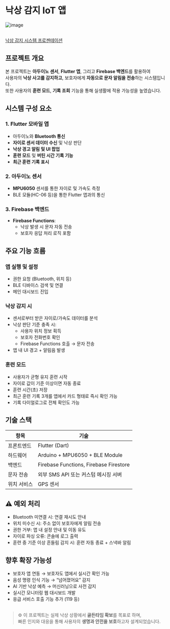 # 낙상 감지 IoT 앱

![image](https://github.com/user-attachments/assets/1f7d4aee-9461-49de-ad8d-e90c74471424)

##

[낙상 감지 시스템 프로젠테이션](https://www.canva.com/design/DAGo_TxTQ6U/zSMIZubTSzdvACtbEECz5w/view?utm_content=DAGo_TxTQ6U&utm_campaign=designshare&utm_medium=link2&utm_source=uniquelinks&utlId=hfe9a242975)

##

## 프로젝트 개요

본 프로젝트는 **아두이노 센서**, **Flutter 앱**, 그리고 **Firebase 백엔드**를 활용하여  
사용자의 **낙상 사고를 감지하고**, 보호자에게 **자동으로 문자 알림을 전송**하는 시스템입니다.  
또한 사용자의 **훈련 모드**, **기록 조회** 기능을 통해 실생활에 적용 가능성을 높였습니다.

##

## 시스템 구성 요소

### 1. Flutter 모바일 앱
- 아두이노와 **Bluetooth 통신**
- **자이로 센서 데이터 수신** 및 낙상 판단
- **낙상 경고 알림 및 UI 팝업**
- **훈련 모드** 및 **버틴 시간 기록 기능**
- **최근 훈련 기록 표시**

### 2. 아두이노 센서
- **MPU6050** 센서를 통한 자이로 및 가속도 측정
- BLE 모듈(HC-06 등)을 통한 Flutter 앱과의 통신

### 3. Firebase 백엔드
- **Firebase Functions**:
  - 낙상 발생 시 문자 자동 전송
  - 보호자 응답 처리 로직 포함

##

## 주요 기능 흐름

### 앱 실행 및 설정
- 권한 요청 (Bluetooth, 위치 등)
- BLE 디바이스 검색 및 연결
- 메인 대시보드 진입

### 낙상 감지 시
- 센서로부터 받은 자이로/가속도 데이터를 분석
- 낙상 판단 기준 충족 시:
  - 사용자 위치 정보 획득
  - 보호자 전화번호 확인
  - Firebase Functions 호출 → 문자 전송
- 앱 내 UI 경고 + 알림음 발생

### 훈련 모드
- 사용자가 균형 유지 훈련 시작
- 자이로 값이 기준 이상이면 자동 종료
- 훈련 시간(초) 저장
- 최근 훈련 기록 3개를 앱에서 카드 형태로 즉시 확인 가능
- 기록 다이얼로그로 전체 확인도 가능

##

## 기술 스택

| 항목         | 기술                                  |
|--------------|----------------------------------------|
| 프론트엔드   | Flutter (Dart)                        |
| 하드웨어     | Arduino + MPU6050 + BLE Module        |
| 백엔드       | Firebase Functions, Firebase Firestore |
| 문자 전송    | 외부 SMS API 또는 커스텀 메시징 서버 |
| 위치 서비스 | GPS 센서               |

##

## ⚠️ 예외 처리

- Bluetooth 미연결 시: 연결 재시도 안내
- 위치 미수신 시: 주소 없이 보호자에게 알림 전송
- 권한 거부: 앱 내 설정 안내 및 이동 유도
- 자이로 파싱 오류: 콘솔에 로그 출력
- 훈련 중 기준 이상 흔들림 감지 시: 훈련 자동 종료 + 스낵바 알림

##

## 향후 확장 가능성

- 보호자 앱 연동 → 보호자도 앱에서 실시간 확인 가능
- 음성 명령 인식 기능 → “넘어졌어요” 감지
- AI 기반 낙상 예측 → 머신러닝으로 사전 감지
- 실시간 모니터링 웹 대시보드 개발
- 응급 서비스 호출 기능 추가 (119 등)

##

> ⚙️ 이 프로젝트는 실제 낙상 상황에서 **골든타임 확보**를 목표로 하며,  
> 빠른 인지와 대응을 통해 사용자의 **생명과 안전을 보호**하고자 설계되었습니다.

